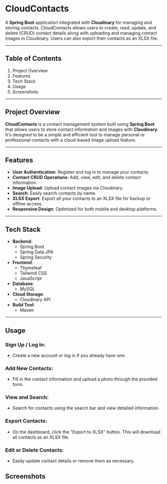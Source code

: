 # CloudContacts

A **Spring Boot** application integrated with **Cloudinary** for managing and storing contacts. CloudContacts allows users to create, read, update, and delete (CRUD) contact details along with uploading and managing contact images in Cloudinary. Users can also export their contacts as an XLSX file.

---

## Table of Contents

1. Project Overview
2. Features
3. Tech Stack
4. Usage
5. Screenshots

---

## Project Overview

**CloudContacts** is a contact management system built using **Spring Boot** that allows users to store contact information and images with **Cloudinary**. It's designed to be a simple and efficient tool to manage personal or professional contacts with a cloud-based image upload feature.

---

## Features

- **User Authentication**: Register and log in to manage your contacts.
- **Contact CRUD Operations**: Add, view, edit, and delete contact information.
- **Image Upload**: Upload contact images via Cloudinary.
- **Search**: Easily search contacts by name.
- **XLSX Export**: Export all your contacts to an XLSX file for backup or offline access.
- **Responsive Design**: Optimized for both mobile and desktop platforms.

---

## Tech Stack

- **Backend**: 
  - Spring Boot
  - Spring Data JPA
  - Spring Security
- **Frontend**: 
  - Thymeleaf
  - Tailwind CSS
  - JavaScript
- **Database**: 
  - MySQL
- **Cloud Storage**: 
  - Cloudinary API
- **Build Tool**: 
  - Maven

---

## Usage

### Sign Up / Log In:
- Create a new account or log in if you already have one.

### Add New Contacts:
- Fill in the contact information and upload a photo through the provided form.

### View and Search:
- Search for contacts using the search bar and view detailed information.

### Export Contacts:
- On the dashboard, click the "Export to XLSX" button. This will download all contacts as an XLSX file.

### Edit or Delete Contacts:
- Easily update contact details or remove them as necessary.

## Screenshots

